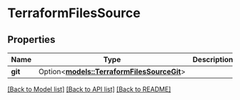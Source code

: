 # TerraformFilesSource

## Properties

Name | Type | Description | Notes
------------ | ------------- | ------------- | -------------
**git** | Option<[**models::TerraformFilesSourceGit**](TerraformFilesSource_git.md)> |  | [optional]

[[Back to Model list]](../README.md#documentation-for-models) [[Back to API list]](../README.md#documentation-for-api-endpoints) [[Back to README]](../README.md)


